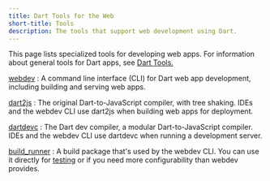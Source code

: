 ```yaml
---
title: Dart Tools for the Web
short-title: Tools
description: The tools that support web development using Dart.
---
```


This page lists specialized tools for developing web apps.
For information about general tools for Dart apps, see
[Dart Tools.](/tools)

[webdev](/tools/webdev)
: A command line interface (CLI) for Dart web app development,
  including building and serving web apps.

[dart2js](/tools/dart2js)
: The original Dart-to-JavaScript compiler, with tree shaking.
  IDEs and the webdev CLI use dart2js when building web apps for deployment.

[dartdevc](/tools/dartdevc)
: The Dart dev compiler, a modular Dart-to-JavaScript compiler.
  IDEs and the webdev CLI use dartdevc when running a development server.

[build_runner](/tools/webdev)
: A build package that's used by the webdev CLI.
  You can use it directly for [testing](/tools/webdev#test)
  or if you need more configurability than webdev provides.

[DartPad]: {{site.custom.dartpad.direct-link}}
